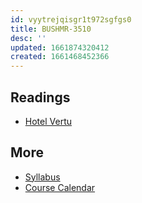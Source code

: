 ```yaml
---
id: vyytrejqisgr1t972sgfgs0
title: BUSHMR-3510
desc: ''
updated: 1661874320412
created: 1661468452366
---
```


## Readings

- [Hotel Vertu](/assets/fall22/Busmhr_3510/Hotel-Vertu.pdf)
## More

- [Syllabus](/assets/fall22/Busmhr_3510/Syllabus.pdf)
- [Course Calendar](/assets/fall22/Busmhr_3510/Course_Calendar.pdf)
